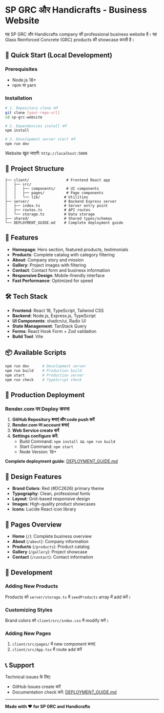 # SP GRC और Handicrafts - Business Website

यह SP GRC और Handicrafts company की professional business website है। यह Glass Reinforced Concrete (GRC) products की showcase करती है।

## 🚀 Quick Start (Local Development)

### Prerequisites
- Node.js 18+ 
- npm या yarn

### Installation

```bash
# 1. Repository clone करें
git clone [your-repo-url]
cd sp-grc-website

# 2. Dependencies install करें  
npm install

# 3. Development server start करें
npm run dev
```

Website खुल जाएगी: `http://localhost:5000`

## 📁 Project Structure

```
├── client/                 # Frontend React app
│   ├── src/
│   │   ├── components/     # UI components
│   │   ├── pages/          # Page components  
│   │   └── lib/           # Utilities
├── server/                # Backend Express server
│   ├── index.ts           # Server entry point
│   ├── routes.ts          # API routes
│   └── storage.ts         # Data storage
├── shared/                # Shared types/schemas
└── DEPLOYMENT_GUIDE.md    # Complete deployment guide
```

## 🌟 Features

- **Homepage**: Hero section, featured products, testimonials
- **Products**: Complete catalog with category filtering
- **About**: Company story and mission
- **Gallery**: Project images with filtering
- **Contact**: Contact form and business information
- **Responsive Design**: Mobile-friendly interface
- **Fast Performance**: Optimized for speed

## 🛠 Tech Stack

- **Frontend**: React 18, TypeScript, Tailwind CSS
- **Backend**: Node.js, Express.js, TypeScript  
- **UI Components**: shadcn/ui, Radix UI
- **State Management**: TanStack Query
- **Forms**: React Hook Form + Zod validation
- **Build Tool**: Vite

## 📦 Available Scripts

```bash
npm run dev      # Development server
npm run build    # Production build
npm start        # Production server
npm run check    # TypeScript check
```

## 🚀 Production Deployment

### Render.com पर Deploy करना

1. **GitHub Repository बनाएं और code push करें**
2. **Render.com पर account बनाएं**
3. **Web Service create करें**
4. **Settings configure करें:**
   - Build Command: `npm install && npm run build`
   - Start Command: `npm start`
   - Node Version: 18+

**Complete deployment guide**: [DEPLOYMENT_GUIDE.md](./DEPLOYMENT_GUIDE.md)

## 🎨 Design Features

- **Brand Colors**: Red (#DC2626) primary theme
- **Typography**: Clean, professional fonts
- **Layout**: Grid-based responsive design
- **Images**: High-quality product showcases
- **Icons**: Lucide React icon library

## 📱 Pages Overview

- **Home** (`/`): Complete business overview
- **About** (`/about`): Company information
- **Products** (`/products`): Product catalog
- **Gallery** (`/gallery`): Project showcase
- **Contact** (`/contact`): Contact information

## 🔧 Development

### Adding New Products
Products को `server/storage.ts` में `seedProducts` array में add करें।

### Customizing Styles  
Brand colors को `client/src/index.css` में modify करें।

### Adding New Pages
1. `client/src/pages/` में new component बनाएं
2. `client/src/App.tsx` में route add करें

## 📞 Support

Technical issues के लिए:
- GitHub Issues create करें
- Documentation check करें: [DEPLOYMENT_GUIDE.md](./DEPLOYMENT_GUIDE.md)

---

**Made with ❤️ for SP GRC and Handicrafts**